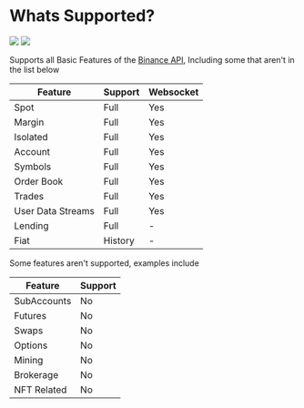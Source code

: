 # Whats Supported?

[![](https://user-images.githubusercontent.com/54571583/173321360-737e4e55-0e46-40aa-ac4e-0ac01875ce96.png)](https://github.com/HypsyNZ/BinanceAPI.NET/wiki) [![](https://buildstats.info/nuget/BinanceAPI.NET)](https://www.nuget.org/packages/BinanceAPI.NET)

Supports all Basic Features of the [Binance API](https://binance-docs.github.io/apidocs/spot/en/#change-log), Including some that aren't in the list below

| Feature 	| Support | Websocket |
|---------------|---------|-----------|
| Spot 		| Full 	  | Yes	|
| Margin	| Full 	  | Yes |
| Isolated 	| Full 	  | Yes |
| Account	| Full 	  | Yes |
| Symbols	| Full 	  | Yes |
| Order Book    | Full    | Yes |
| Trades        | Full    | Yes |
| User Data Streams | Full | Yes |
| Lending 	| Full 	  | - 	|
| Fiat 		| History | - 	|

Some features aren't supported, examples include

| Feature 	| Support |
|---------------|-------|
| SubAccounts 	| No 	| 
| Futures	| No 	| 
| Swaps 	| No 	|
| Options	| No 	|
| Mining        | No    |
| Brokerage     | No    |
| NFT Related | No |
